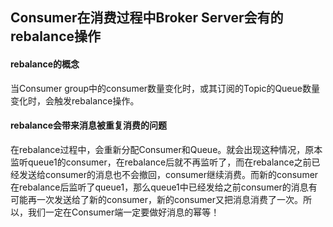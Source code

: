 ## Consumer在消费过程中Broker Server会有的rebalance操作



#### rebalance的概念

当Consumer group中的consumer数量变化时，或其订阅的Topic的Queue数量变化时，会触发rebalance操作。



#### rebalance会带来消息被重复消费的问题

在rebalance过程中，会重新分配Consumer和Queue。就会出现这种情况，原本监听queue1的consumer，在rebalance后就不再监听了，而在rebalance之前已经发送给consumer的消息也不会撤回，consumer继续消费。而新的consumer在rebalance后监听了queue1，那么queue1中已经发给之前consumer的消息有可能再一次发送给了新的consumer，新的consumer又把消息消费了一次。所以，我们一定在Consumer端一定要做好消息的幂等！